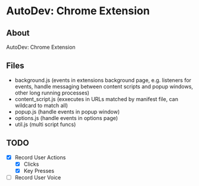 # AutoDev: Chrome Extension

## About

AutoDev: Chrome Extension

## Files

- background.js (events in extensions background page, e.g. listeners for events, handle messaging between content scripts and popup windows, other long running processes)
- content_script.js (exxecutes in URLs matched by manifest file, can wildcard to match all)
- popup.js (handle events in popup window)
- options.js (handle events in options page)
- util.js (multi script funcs)

## TODO

- [x] Record User Actions
   - [x] Clicks
   - [x] Key Presses
- [ ] Record User Voice